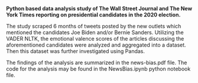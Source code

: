 **Python based data analysis study of The Wall Street Journal and The New York Times reporting on presidential candidates in the 2020 election.** 

The study scraped 6 months of tweets posted by the new outlets which mentioned the candidates Joe Biden and/or Bernie Sanders. Utilizing the VADER NLTK, the emotional valence scores of the articles discussing the aforementioned candidates were analyzed and aggregated into a dataset. Then this dataset was further investigated using Pandas. 

The findings of the analysis are summarized in the news-bias.pdf file. 
The code for the analysis may be found in the NewsBias.ipynb python notebook file.
